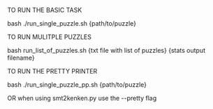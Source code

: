 TO RUN THE BASIC TASK

bash ./run_single_puzzle.sh {path/to/puzzle}


TO RUN MULITPLE PUZZLES

bash run_list_of_puzzles.sh {txt file with list of puzzles} {stats output filename}


TO RUN THE PRETTY PRINTER

bash ./run_single_puzzle_pp.sh {path/to/puzzle}

OR when using smt2kenken.py use the --pretty flag

